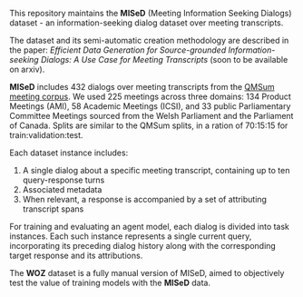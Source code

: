 This repository maintains the **MISeD** (Meeting Information Seeking Dialogs) dataset - an information-seeking dialog dataset over meeting transcripts. 

The dataset and its semi-automatic creation methodology are described in the paper: _Efficient Data Generation for Source-grounded Information-seeking Dialogs: A Use Case for Meeting Transcripts_ (soon to be available on arxiv).

**MISeD** includes 432 dialogs over meeting transcripts from the [QMSum meeting corpus](https://github.com/Yale-LILY/QMSum).
We used 225 meetings across three domains: 134 Product Meetings (AMI), 58 Academic Meetings (ICSI), and 33 public Parliamentary Committee Meetings sourced from the Welsh Parliament and the Parliament of Canada.
Splits are similar to the QMSum splits, in a ration of 70:15:15 for train:validation:test.

Each dataset instance includes:
1. A single dialog about a specific meeting transcript, containing up to ten query-response turns
2. Associated metadata
3. When relevant, a response is accompanied by a set of attributing transcript spans

For training and evaluating an agent model, each dialog is divided into task instances. Each such instance represents a single current query, incorporating its preceding dialog history along with the corresponding target response and its attributions.

The **WOZ** dataset is a fully manual version of MISeD, aimed to objectively test the value of training models with the **MISeD** data.
